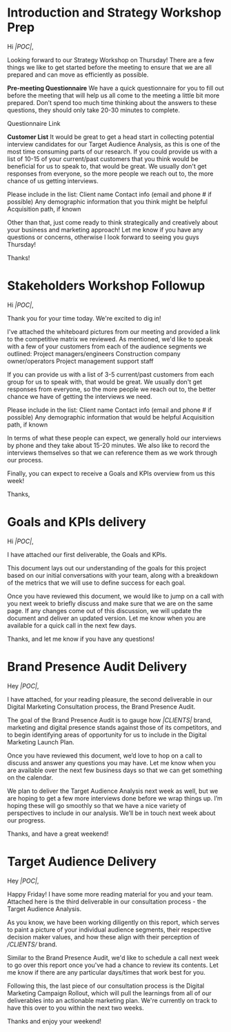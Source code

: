 <!-- TITLE: Digital Marketing Consultation Process Email Templates -->
<!-- SUBTITLE: A list of all the email templates needed for client communication through the Digital Marketing Consultation process  -->


# Introduction and Strategy Workshop Prep


Hi *|POC|*,

Looking forward to our Strategy Workshop on Thursday! There are a few things we like to get started before the meeting to ensure that we are all prepared and can move as efficiently as possible. 

**Pre-meeting Questionnaire**
We have a quick questionnaire for you to fill out before the meeting that will help us all come to the meeting a little bit more prepared. Don’t spend too much time thinking about the answers to these questions, they should only take 20-30 minutes to complete.

Questionnaire Link

**Customer List**
It would be great to get a head start in collecting potential interview candidates for our Target Audience Analysis, as this is one of the most time consuming parts of our research. If you could provide us with a list of 10-15 of your current/past customers that you think would be beneficial for us to speak to, that would be great. We usually don't get responses from everyone, so the more people we reach out to, the more chance of us getting interviews. 

Please include in the list:
Client name
Contact info (email and phone # if possible)
Any demographic information that you think might be helpful
Acquisition path, if known

Other than that, just come ready to think strategically and creatively about your business and marketing approach! Let me know if you have any questions or concerns, otherwise I look forward to seeing you guys Thursday!

Thanks!

# Stakeholders Workshop Followup

Hi *|POC|*, 

Thank you for your time today. We're excited to dig in!

I've attached the whiteboard pictures from our meeting and provided a link to the competitive matrix we reviewed. As mentioned, we'd like to speak with a few of your customers from each of the audience segments we outlined: 
Project managers/engineers
Construction company owner/operators
Project management support staff

If you can provide us with a list of 3-5 current/past customers from each group for us to speak with, that would be great. We usually don't get responses from everyone, so the more people we reach out to, the better chance we have of getting the interviews we need. 

Please include in the list:
Client name
Contact info (email and phone # if possible)
Any demographic information that would be helpful
Acquisition path, if known

In terms of what these people can expect, we generally hold our interviews by phone and they take about 15-20 minutes. We also like to record the interviews themselves so that we can reference them as we work through our process.

Finally, you can expect to receive a Goals and KPIs overview from us this week!

Thanks,

# Goals and KPIs delivery
Hi *|POC|*, 

I have attached our first deliverable, the Goals and KPIs.

This document lays out our understanding of the goals for this project based on our initial conversations with your team, along with a breakdown of the metrics that we will use to define success for each goal.

Once you have reviewed this document, we would like to jump on a call with you next week to briefly discuss  and make sure that we are on the same page. If any changes come out of this discussion, we will update the document and deliver an updated version. Let me know when you are available for a quick call in the next few days. 

Thanks, and let me know if you have any questions!

# Brand Presence Audit Delivery
Hey *|POC|*, 

I have attached, for your reading pleasure, the second deliverable in our Digital Marketing Consultation process, the Brand Presence Audit.

The goal of the Brand Presence Audit is to gauge how *|CLIENTS|* brand, marketing and digital presence stands against those of its competitors, and to begin identifying areas of opportunity for us to include in the Digital Marketing Launch Plan.

Once you have reviewed this document, we’d love to hop on a call to discuss and answer any questions you may have. Let me know when you are available over the next few business days so that we can get something on the calendar.

We plan to deliver the Target Audience Analysis next week as well, but we are hoping to get a few more interviews done before we wrap things up. I’m hoping these will go smoothly so that we have a nice variety of perspectives to include in our analysis. We’ll be in touch next week about our progress.

Thanks, and have a great weekend!

# Target Audience Delivery
Hey *|POC|*,

Happy Friday! I have some more reading material for you and your team. Attached here is the third deliverable in our consultation process - the Target Audience Analysis.

As you know, we have been working diligently on this report, which serves to paint a picture of your individual audience segments, their respective decision maker values, and how these align with their perception of */CLIENTS/* brand.

Similar to the Brand Presence Audit, we'd like to schedule a call next week to go over this report once you've had a chance to review its contents. Let me know if there are any particular days/times that work best for you.

Following this, the last piece of our consultation process is the Digital Marketing Campaign Rollout, which will pull the learnings from all of our deliverables into an actionable marketing plan. We're currently on track to have this over to you within the next two weeks.

Thanks and enjoy your weekend!

